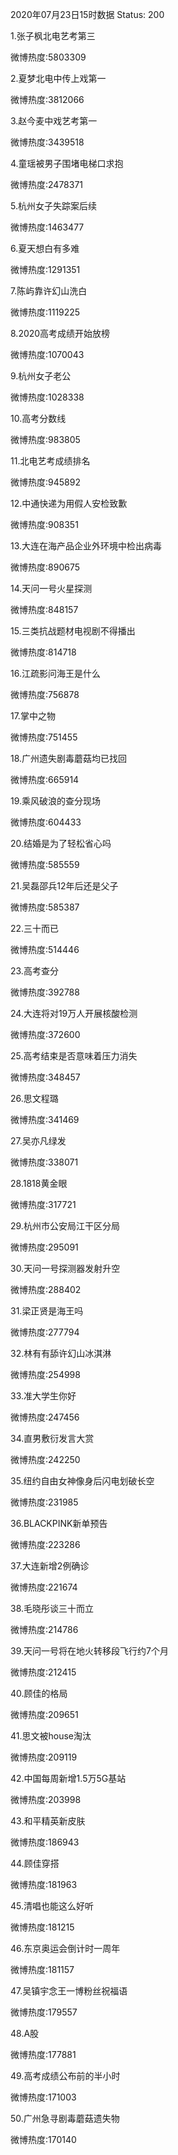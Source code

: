 2020年07月23日15时数据
Status: 200

1.张子枫北电艺考第三

微博热度:5803309

2.夏梦北电中传上戏第一

微博热度:3812066

3.赵今麦中戏艺考第一

微博热度:3439518

4.童瑶被男子围堵电梯口求抱

微博热度:2478371

5.杭州女子失踪案后续

微博热度:1463477

6.夏天想白有多难

微博热度:1291351

7.陈屿靠许幻山洗白

微博热度:1119225

8.2020高考成绩开始放榜

微博热度:1070043

9.杭州女子老公

微博热度:1028338

10.高考分数线

微博热度:983805

11.北电艺考成绩排名

微博热度:945892

12.中通快递为用假人安检致歉

微博热度:908351

13.大连在海产品企业外环境中检出病毒

微博热度:890675

14.天问一号火星探测

微博热度:848157

15.三类抗战题材电视剧不得播出

微博热度:814718

16.江疏影问海王是什么

微博热度:756878

17.掌中之物

微博热度:751455

18.广州遗失剧毒蘑菇均已找回

微博热度:665914

19.乘风破浪的查分现场

微博热度:604433

20.结婚是为了轻松省心吗

微博热度:585559

21.吴磊邵兵12年后还是父子

微博热度:585387

22.三十而已

微博热度:514446

23.高考查分

微博热度:392788

24.大连将对19万人开展核酸检测

微博热度:372600

25.高考结束是否意味着压力消失

微博热度:348457

26.思文程璐

微博热度:341469

27.吴亦凡绿发

微博热度:338071

28.1818黄金眼

微博热度:317721

29.杭州市公安局江干区分局

微博热度:295091

30.天问一号探测器发射升空

微博热度:288402

31.梁正贤是海王吗

微博热度:277794

32.林有有舔许幻山冰淇淋

微博热度:254998

33.准大学生你好

微博热度:247456

34.直男敷衍发言大赏

微博热度:242250

35.纽约自由女神像身后闪电划破长空

微博热度:231985

36.BLACKPINK新单预告

微博热度:223286

37.大连新增2例确诊

微博热度:221674

38.毛晓彤谈三十而立

微博热度:214786

39.天问一号将在地火转移段飞行约7个月

微博热度:212415

40.顾佳的格局

微博热度:209651

41.思文被house淘汰

微博热度:209119

42.中国每周新增1.5万5G基站

微博热度:203998

43.和平精英新皮肤

微博热度:186943

44.顾佳穿搭

微博热度:181963

45.清唱也能这么好听

微博热度:181215

46.东京奥运会倒计时一周年

微博热度:181157

47.吴镇宇念王一博粉丝祝福语

微博热度:179557

48.A股

微博热度:177881

49.高考成绩公布前的半小时

微博热度:171003

50.广州急寻剧毒蘑菇遗失物

微博热度:170140

